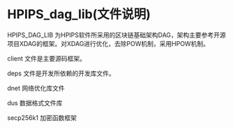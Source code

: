 # HPIPS_dag_lib(文件说明)

  HPIPS_DAG_LIB 为HPIPS软件所采用的区块链基础架构DAG，架构主要参考开源项目XDAG的框架。对XDAG进行优化，去除POW机制，采用HPOW机制。
  
  client 文件是主要源码框架。
  
  deps 文件是开发所依赖的开发库文件。
  
  dnet 网络优化库文件
  
  dus 数据格式文件库
  
  secp256k1 加密函数框架
